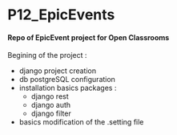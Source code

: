 # P12_EpicEvents
#### Repo of EpicEvent project for Open Classrooms
Begining of the project : 
- django project creation
- db postgreSQL configuration
- installation basics packages : 
    - django rest
    - django auth 
    - django filter
- basics modification of the .setting file 